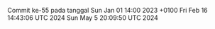 Commit ke-55 pada tanggal Sun Jan 01 14:00 2023 +0100
Fri Feb 16 14:43:06 UTC 2024
Sun May  5 20:09:50 UTC 2024
